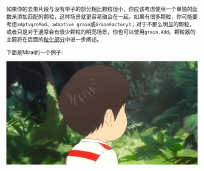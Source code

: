 如果你的去带片段与没有带子的部分相比颗粒很小，你应该考虑使用一个单独的函数来添加匹配的颗粒，这样场景就更容易融合在一起。如果有很多颗粒，你可能要考虑`adptvgrnMod`、`adaptive_grain`或`GrainFactory3`；对于不那么明显的颗粒，或者只是对于通常会有很少颗粒的明亮场景，你也可以使用`grain.Add`。颗粒器的主题将在后面的[粒化部分](../filtering/graining.md)中进一步阐述。

下面是Mirai的一个例子:

<p align="center">
<img src='Pictures/banding_graining_before.png' onmouseover="this.src='Pictures/banding_graining_after.png';" onmouseout="this.src='Pictures/banding_graining_before.png';"/>
</p>

